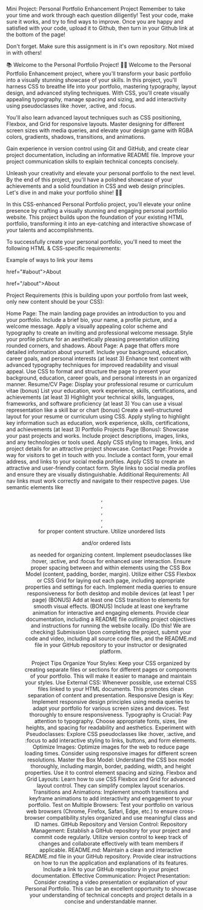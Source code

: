 Mini Project: Personal Portfolio Enhancement Project
Remember to take your time and work through each question diligently! Test your code, make sure it works, and try to find ways to improve. Once you are happy and satisfied with your code, upload it to Github, then turn in your Github link at the bottom of the page!

Don't forget. Make sure this assignment is in it's own repository. Not mixed in with others!

📚 Welcome to the Personal Portfolio Project! 🚀🌐
Welcome to the Personal Portfolio Enhancement project, where you'll transform your basic portfolio into a visually stunning showcase of your skills. In this project, you'll harness CSS to breathe life into your portfolio, mastering typography, layout design, and advanced styling techniques. With CSS, you'll create visually appealing typography, manage spacing and sizing, and add interactivity using pseudoclasses like :hover, :active, and :focus.

You'll also learn advanced layout techniques such as CSS positioning, Flexbox, and Grid for responsive layouts. Master designing for different screen sizes with media queries, and elevate your design game with RGBA colors, gradients, shadows, transitions, and animations.

Gain experience in version control using Git and GitHub, and create clear project documentation, including an informative README file. Improve your project communication skills to explain technical concepts concisely.

Unleash your creativity and elevate your personal portfolio to the next level. By the end of this project, you'll have a polished showcase of your achievements and a solid foundation in CSS and web design principles. Let's dive in and make your portfolio shine! 🚀🌟







In this CSS-enhanced Personal Portfolio project, you'll elevate your online presence by crafting a visually stunning and engaging personal portfolio website. This project builds upon the foundation of your existing HTML portfolio, transforming it into an eye-catching and interactive showcase of your talents and accomplishments.

To successfully create your personal portfolio, you'll need to meet the following HTML & CSS-specific requirements:

Example of ways to link your items

href="#about">About 

href="/about">About



Project Requirements (this is building upon your portfolio from last week, only new content should be your CSS):


Home Page:
The main landing page provides an introduction to you and your portfolio.
Include a brief bio, your name, a profile picture, and a welcome message.
Apply a visually appealing color scheme and typography to create an inviting and professional welcome message.
Style your profile picture for an aesthetically pleasing presentation utilizing rounded corners, and shadows. 
About Page:
A page that offers more detailed information about yourself.
Include your background, education, career goals, and personal interests (at least 3)
Enhance text content with advanced typography techniques for improved readability and visual appeal.
Use CSS to format and structure the page to present your background, education, career goals, and personal interests in an organized manner.
Resume/CV Page:
Display your professional resume or curriculum vitae (bonus) 
List your education, work experience, skills, certifications, and achievements (at least 3) 
Highlight your technical skills, languages, frameworks, and software proficiency (at least 3) 
You can use a visual representation like a skill bar or chart (bonus) 
Create a well-structured layout for your resume or curriculum using CSS.
Apply styling to highlight key information such as education, work experience, skills, certifications, and achievements (at least 3)
Portfolio Projects Page (Bonus):
Showcase your past projects and works.
Include project descriptions, images, links, and any technologies or tools used.
Apply CSS styling to images, links, and project details for an attractive project showcase.
Contact Page: 
Provide a way for visitors to get in touch with you.
Include a contact form, your email address, and links to your social media profiles.
Apply CSS to create an attractive and user-friendly contact form.
Style links to social media profiles and ensure they are visually distinguishable.
Additional Requirements:
All nav links must work correctly and navigate to their respective pages.
Use semantic elements like <header>, <nav>, <main>, <section>, <article>, <footer> for proper content structure.
Utilize unordered lists <ul> and/or ordered lists <ol> as needed for organizing content.
Implement pseudoclasses like :hover, :active, and :focus for enhanced user interaction.
Ensure proper spacing between and within elements using the CSS Box Model (content, padding, border, margin).
Utilize either CSS Flexbox or CSS Grid for laying out each page, including appropriate properties and settings for each.
Implement media queries to ensure responsiveness for both desktop and mobile devices (at least 1 per page) 
(BONUS) Add at least one CSS transition to elements for smooth visual effects.
(BONUS) Include at least one keyframe animation for interactive and engaging elements.
Provide clear documentation, including a README file outlining project objectives and instructions for running the website locally. (Do this! We are checking) 
Submission
Upon completing the project, submit your code and video, including all source code files, and the README.md file in your GitHub repository to your instructor or designated platform.


Project Tips
Organize Your Styles:
Keep your CSS organized by creating separate files or sections for different pages or components of your portfolio. This will make it easier to manage and maintain your styles.
Use External CSS:
Whenever possible, use external CSS files linked to your HTML documents. This promotes clean separation of content and presentation.
Responsive Design is Key:
Implement responsive design principles using media queries to adapt your portfolio for various screen sizes and devices. Test thoroughly to ensure responsiveness.
Typography is Crucial:
Pay attention to typography. Choose appropriate fonts, sizes, line heights, and spacing for readability and aesthetics.
Experiment with Pseudoclasses:
Explore CSS pseudoclasses like :hover, :active, and :focus to add interactive styling to links, buttons, and form elements.
Optimize Images:
Optimize images for the web to reduce page loading times. Consider using responsive images for different screen resolutions.
Master the Box Model:
Understand the CSS box model thoroughly, including margin, border, padding, width, and height properties. Use it to control element spacing and sizing.
Flexbox and Grid Layouts:
Learn how to use CSS Flexbox and Grid for advanced layout control. They can simplify complex layout scenarios.
Transitions and Animations:
Implement smooth transitions and keyframe animations to add interactivity and engagement to your portfolio.
Test on Multiple Browsers:
Test your portfolio on various web browsers (Chrome, Firefox, Safari, Edge, etc.) to ensure cross-browser compatibility.styles organized and use meaningful class and ID names.
GitHub Repository and Version Control:
Repository Management: Establish a GitHub repository for your project and commit code regularly. Utilize version control to keep track of changes and collaborate effectively with team members if applicable.
README.md: Maintain a clean and interactive README.md file in your GitHub repository. Provide clear instructions on how to run the application and explanations of its features. Include a link to your GitHub repository in your project documentation.
Effective Communication:
Project Presentation: Consider creating a video presentation or explanation of your Personal Portfolio. This can be an excellent opportunity to showcase your understanding of technical concepts and project details in a concise and understandable manner.